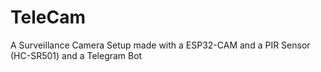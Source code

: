 # TeleCam
A Surveillance Camera Setup made with a ESP32-CAM and a PIR Sensor (HC-SR501) and a Telegram Bot
